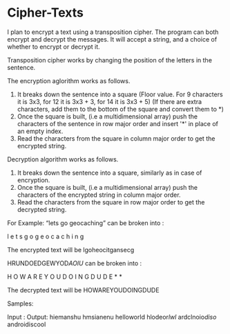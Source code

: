 Cipher-Texts
============

I plan to encrypt a text using a transposition cipher. The program can both encrypt and decrypt the messages. It will accept a string, and a choice of whether to encrypt or decrypt it. 

Transposition cipher works by changing the position of the letters in the sentence. 

The encryption aglorithm works as follows.
1. It breaks down the sentence into a square (Floor value. For 9 characters it is 3x3, for 12 it is 3x3 + 3, for 14 it is 3x3 + 5) (If there are extra characters, add them to the bottom of the square and convert them to *)
2. Once the square is built, (i.e a multidimensional array) push the characters of the sentence in row major order and insert '*' in place of an empty index.
3. Read the characters from the square in column major order to get the encrypted string.

Decryption algorithm works as follows.
1. It breaks down the sentence into a square, similarly as in case of encryption.
2. Once the square is built, (i.e a multidimensional array) push the characters of the encrypted string in column major order.
3. Read the characters from the square in row major order to get the decrypted string.

For Example:
“lets go geocaching” can be broken into :

l e t s
g o g e 
o c a c 
h i n g

The encrypted text will be lgoheocitgansecg

HRUNDOEDGEWYOD*AOIU* can be broken into :

H O W A
R E Y O
U D O I
N G D U
D E * *

The decrypted text will be HOWAREYOUDOINGDUDE

Samples:

Input : 						Output:
hiemanshu				   	hmsianenu
helloworld					hlodeor*lwl*
ardclnoio*diso*		 androidiscool

